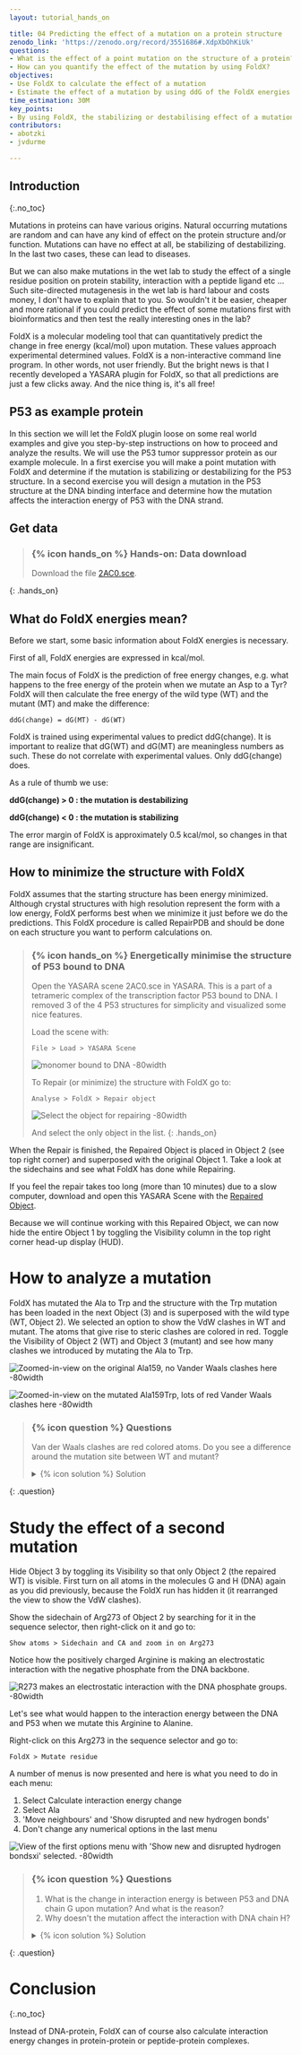 ```yaml
---
layout: tutorial_hands_on

title: 04 Predicting the effect of a mutation on a protein structure
zenodo_link: 'https://zenodo.org/record/3551686#.XdpXbOhKiUk'
questions:
- What is the effect of a point mutation on the structure of a protein?
- How can you quantify the effect of the mutation by using FoldX?
objectives:
- Use FoldX to calculate the effect of a mutation
- Estimate the effect of a mutation by using ddG of the FoldX energies 
time_estimation: 30M
key_points:
- By using FoldX, the stabilizing or destabilising effect of a mutation can be quantified
contributors:
- abotzki 
- jvdurme 

---
```



## Introduction
{:.no_toc}

<!-- This is a comment. -->

Mutations in proteins can have various origins. Natural occurring mutations are random and can have any kind of effect on the protein structure and/or function. Mutations can have no effect at all, be stabilizing of destabilizing. In the last two cases, these can lead to diseases.

But we can also make mutations in the wet lab to study the effect of a single residue position on protein stability, interaction with a peptide ligand etc ... Such site-directed mutagenesis in the wet lab is hard labour and costs money, I don't have to explain that to you. So wouldn't it be easier, cheaper and more rational if you could predict the effect of some mutations first with bioinformatics and then test the really interesting ones in the lab?

FoldX is a molecular modeling tool that can quantitatively predict the change in free energy (kcal/mol) upon mutation. These values approach experimental determined values. FoldX is a non-interactive command line program. In other words, not user friendly. But the bright news is that I recently developed a YASARA plugin for FoldX, so that all predictions are just a few clicks away. And the nice thing is, it's all free!

## P53 as example protein 

In this section we will let the FoldX plugin loose on some real world examples and give you step-by-step instructions on how to proceed and analyze the results. We will use the P53 tumor suppressor protein as our example molecule. In a first exercise you will make a point mutation with FoldX and determine if the mutation is stabilizing or destabilizing for the P53 structure. In a second exercise you will design a mutation in the P53 structure at the DNA binding interface and determine how the mutation affects the interaction energy of P53 with the DNA strand.

## Get data

> ### {% icon hands_on %} Hands-on: Data download
>
> Download the file [2AC0.sce](https://zenodo.org/record/3551686/files/2AC0.sce?download=1).
>
{: .hands_on}

## What do FoldX energies mean?


Before we start, some basic information about FoldX energies is necessary.

First of all, FoldX energies are expressed in kcal/mol.

The main focus of FoldX is the prediction of free energy changes, e.g. what happens to the free energy of the protein when we mutate an Asp to a Tyr? FoldX will then calculate the free energy of the wild type (WT) and the mutant (MT) and make the difference:

```
ddG(change) = dG(MT) - dG(WT)
```

FoldX is trained using experimental values to predict ddG(change). It is important to realize that dG(WT) and dG(MT) are meaningless numbers as such. These do not correlate with experimental values. Only ddG(change) does.

As a rule of thumb we use:


**ddG(change) > 0 : the mutation is destabilizing**

**ddG(change) < 0 : the mutation is stabilizing**


The error margin of FoldX is approximately 0.5 kcal/mol, so changes in that range are insignificant. 

## How to minimize the structure with FoldX

FoldX assumes that the starting structure has been energy minimized. Although crystal structures with high resolution represent the form with a low energy, FoldX performs best when we minimize it just before we do the predictions. This FoldX procedure is called RepairPDB and should be done on each structure you want to perform calculations on.

> ### {% icon hands_on %} Energetically minimise the structure of P53 bound to DNA
> 
> Open the YASARA scene 2AC0.sce in YASARA. This is a part of a tetrameric complex of the transcription factor P53 bound to DNA. I removed 3 of the 4 P53 structures for simplicity and visualized some nice features.
> 
> Load the scene with:
> 
> ```
> File > Load > YASARA Scene
> ```
> ![monomer bound to DNA -80width](../../images/Training_1.png "P53 monomer bound to DNA")
> 
> To Repair (or minimize) the structure with FoldX go to:
> ```
> Analyse > FoldX > Repair object 
> ```
> 
> ![Select the object for repairing -80width](../../images/Training_2.png "Select the object for repairing")
> 
> And select the only object in the list.
{: .hands_on}

When the Repair is finished, the Repaired Object is placed in Object 2 (see top right corner) and superposed with the original Object 1. Take a look at the sidechains and see what FoldX has done while Repairing.

If you feel the repair takes too long (more than 10 minutes) due to a slow computer, download and open this YASARA Scene with the [Repaired Object](https://zenodo.org/record/3551686/files/2AC0_Repaired.sce?download=1).

Because we will continue working with this Repaired Object, we can now hide the entire Object 1 by toggling the Visibility column in the top right corner head-up display (HUD).

# How to analyze a mutation 

FoldX has mutated the Ala to Trp and the structure with the Trp mutation has been loaded in the next Object (3) and is superposed with the wild type (WT, Object 2). We selected an option to show the VdW clashes in WT and mutant. The atoms that give rise to steric clashes are colored in red. Toggle the Visibility of Object 2 (WT) and Object 3 (mutant) and see how many clashes we introduced by mutating the Ala to Trp.


![Zoomed-in-view on the original Ala159, no Vander Waals clashes here -80width](../../images/Training_7.png "Zoomed-in-view on the original Ala159, no Vander Waals clashes here")

![Zoomed-in-view on the mutated Ala159Trp, lots of red Vander Waals clashes here -80width](../../images/Training_8.png "Zoomed-in-view on the mutated Ala159Trp, lots of red Vander Waals clashes here")


> ### {% icon question %} Questions
>
> Van der Waals clashes are red colored atoms. 
> Do you see a difference around the mutation site between WT and mutant? 
>
> <details markdown="1">
> <summary>{% icon solution %} Solution
> </summary>
> 
> Toggle the Visibility of WT and mutant to see the differences. 
> Open the Console by pressing the spacebar twice and see the free energy change of the mutation. 
> Anything above a change of +0.5kcal/mol is already assumed to be destabilizing.
> In the console - to open press spacebar twice - we see an energy change of +29 kcal/mol.
> ![In the console - to open press spacebar twice - we see an energy change of +29 kcal/mol. -80width](../../images/Training_9.png "Open the console to explore the situation.")
> This is clearly a destabilizing mutation.
> </details>
{: .question}


# Study the effect of a second mutation 

Hide Object 3 by toggling its Visibility so that only Object 2 (the repaired WT) is visible.
First turn on all atoms in the molecules G and H (DNA) again as you did previously, because the FoldX run has hidden it (it rearranged the view to show the VdW clashes).

Show the sidechain of Arg273 of Object 2 by searching for it in the sequence selector, then right-click on it and go to:


```
Show atoms > Sidechain and CA and zoom in on Arg273
```

Notice how the positively charged Arginine is making an electrostatic interaction with the negative phosphate from the DNA backbone.

![R273 makes an electrostatic interaction with the DNA phosphate groups. -80width](../../images/Training_10.png "R273 makes an electrostatic interaction with the DNA phosphate groups.")

Let's see what would happen to the interaction energy between the DNA and P53 when we mutate this Arginine to Alanine.

Right-click on this Arg273 in the sequence selector and go to:

```
FoldX > Mutate residue
```

A number of menus is now presented and here is what you need to do in each menu:

1. Select Calculate interaction energy change
2. Select Ala
3. 'Move neighbours' and 'Show disrupted and new hydrogen bonds'
4. Don't change any numerical options in the last menu

![View of the first options menu with 'Show new and disrupted hydrogen bondsxi' selected. -80width](../../images/Training_11.png "View of the first options menu with 'Show new and disrupted hydrogen bonds' selected.")

> ### {% icon question %} Questions
> 
> 1. What is the change in interaction energy is between P53 and DNA chain G upon mutation?
>    And what is the reason?
> 2. Why doesn't the mutation affect the interaction with DNA chain H?
>
>
> <details markdown="1">
> <summary>{% icon solution %} Solution
> </summary>
>
> 1. Toggle the Visibility between this mutant and the WT structure and see how the hydrogen bonding changes and check the output in the Console. 
>     ![Mutation](../../images/Training_12.png "Change in interaction energy")
>     We see that the mutation decreases the interaction with DNA strand G by approximately 1 kcal/mol
>     since we lost 1 hydrogen bond.
> 
> 2. ***TODO***  
> 
> </details>
>
>
{: .question}

# Conclusion
{:.no_toc}

Instead of DNA-protein, FoldX can of course also calculate interaction energy changes in protein-protein or peptide-protein complexes.

